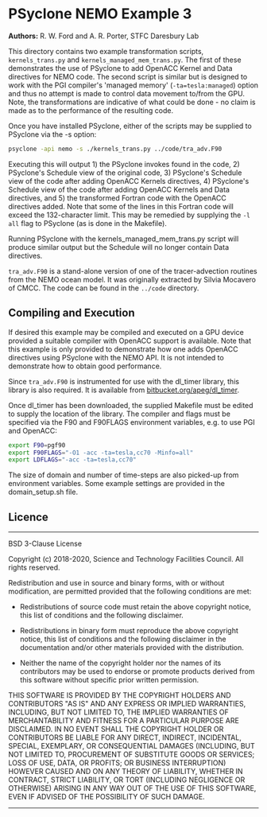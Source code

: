 # PSyclone NEMO Example 3

**Authors:** R. W. Ford and A. R. Porter, STFC Daresbury Lab

This directory contains two example transformation scripts,
`kernels_trans.py` and `kernels_managed_mem_trans.py`.  The first of these
demonstrates the use of PSyclone to add OpenACC Kernel and Data directives for
NEMO code. The second script is similar but is designed to work with the PGI
compiler's 'managed memory' (`-ta=tesla:managed`) option and thus no attempt is
made to control data movement to/from the GPU. Note, the transformations are
indicative of what could be done - no claim is made as to the performance of
the resulting code.

Once you have installed PSyclone, either of the scripts may be supplied to
PSyclone via the -s option:

```sh
psyclone -api nemo -s ./kernels_trans.py ../code/tra_adv.F90
```

Executing this will output 1) the PSyclone invokes found in the code,
2) PSyclone's Schedule view of the original code, 3) PSyclone's
Schedule view of the code after adding OpenACC Kernels directives, 4)
PSyclone's Schedule view of the code after adding OpenACC Kernels and
Data directives, and 5) the transformed Fortran code with the OpenACC
directives added. Note that some of the lines in this Fortran code will
exceed the 132-character limit. This may be remedied by supplying the
`-l all` flag to PSyclone (as is done in the Makefile).


Running PSyclone with the kernels_managed_mem_trans.py script will
produce similar output but the Schedule will no longer contain Data
directives.

`tra_adv.F90` is a stand-alone version of one of the tracer-advection
routines from the NEMO ocean model. It was originally extracted by
Silvia Mocavero of CMCC. The code can be found in the `../code`
directory.

## Compiling and Execution

If desired this example may be compiled and executed on a GPU device
provided a suitable compiler with OpenACC support is available. Note
that this example is only provided to demonstrate how one adds OpenACC
directives using PSyclone with the NEMO API. It is not intended to
demonstrate how to obtain good performance.

Since `tra_adv.F90` is instrumented for use with the dl_timer library,
this library is also required. It is available from
[bitbucket.org/apeg/dl_timer](https://bitbucket.org/apeg/dl_timer).

Once dl_timer has been downloaded, the supplied Makefile must be
edited to supply the location of the library. The compiler and flags
must be specified via the F90 and F90FLAGS environment variables, e.g.
to use PGI and OpenACC:

```sh
export F90=pgf90
export F90FLAGS="-O1 -acc -ta=tesla,cc70 -Minfo=all"
export LDFLAGS="-acc -ta=tesla,cc70"
```

The size of domain and number of time-steps are also picked-up from
environment variables. Some example settings are provided in the
domain_setup.sh file.

## Licence

-----------------------------------------------------------------------------

BSD 3-Clause License

Copyright (c) 2018-2020, Science and Technology Facilities Council.
All rights reserved.

Redistribution and use in source and binary forms, with or without
modification, are permitted provided that the following conditions are met:

* Redistributions of source code must retain the above copyright notice, this
  list of conditions and the following disclaimer.

* Redistributions in binary form must reproduce the above copyright notice,
  this list of conditions and the following disclaimer in the documentation
  and/or other materials provided with the distribution.

* Neither the name of the copyright holder nor the names of its
  contributors may be used to endorse or promote products derived from
  this software without specific prior written permission.

THIS SOFTWARE IS PROVIDED BY THE COPYRIGHT HOLDERS AND CONTRIBUTORS
"AS IS" AND ANY EXPRESS OR IMPLIED WARRANTIES, INCLUDING, BUT NOT
LIMITED TO, THE IMPLIED WARRANTIES OF MERCHANTABILITY AND FITNESS
FOR A PARTICULAR PURPOSE ARE DISCLAIMED. IN NO EVENT SHALL THE
COPYRIGHT HOLDER OR CONTRIBUTORS BE LIABLE FOR ANY DIRECT, INDIRECT,
INCIDENTAL, SPECIAL, EXEMPLARY, OR CONSEQUENTIAL DAMAGES (INCLUDING,
BUT NOT LIMITED TO, PROCUREMENT OF SUBSTITUTE GOODS OR SERVICES;
LOSS OF USE, DATA, OR PROFITS; OR BUSINESS INTERRUPTION) HOWEVER
CAUSED AND ON ANY THEORY OF LIABILITY, WHETHER IN CONTRACT, STRICT
LIABILITY, OR TORT (INCLUDING NEGLIGENCE OR OTHERWISE) ARISING IN
ANY WAY OUT OF THE USE OF THIS SOFTWARE, EVEN IF ADVISED OF THE
POSSIBILITY OF SUCH DAMAGE.

-----------------------------------------------------------------------------
